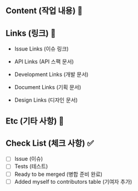 ## Content (작업 내용) 📝

<!-- List up changes so that reviewer can quickly understand the important parts -->
<!-- 리뷰어가 중점적으로 봐야 하는 부분을 바로 알 수 있도록 변경된 내용을 나열 합니다. -->

## Links (링크) 🔗

- Issue Links (이슈 링크)

- API Links (API 스팩 문서)

- Development Links (개발 문서)

- Document Links (기획 문서)

- Design Links (디자인 문서)

## Etc (기타 사항) 🔖

<!-- Additional information about this PR or any troubles working on this PR -->
<!-- PR에 대한 추가 설명이나 작업하면서 고민이 되었던 부분 등 -->

## Check List (체크 사항) ✅

<!-- to check an item, place an "x" in the box -->
<!-- 항목을 확인하려면 상자에 "x"표시 -->

- [ ] Issue (이슈)
- [ ] Tests (테스트)
- [ ] Ready to be merged (병합 준비 완료)
- [ ] Added myself to contributors table (기여자 추가)
